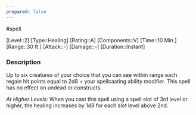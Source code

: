 ```yaml
---
prepared: false
---
```

#spell

[Level::2]
[Type::Healing]
[Rating::A]
[Components::V]
[Time::10 Min.]
[Range::30 ft.]
[Attack::\-]
[Damage::\-]
[Duration::Instant]
### Description

Up to six creatures of your choice that you can see within range each regain hit points equal to 2d8 + your spellcasting ability modifier. This spell has no effect on undead or constructs.

*At Higher Levels*: When you cast this spell using a spell slot of 3rd level or higher, the healing increases by 1d8 for each slot level above 2nd. 